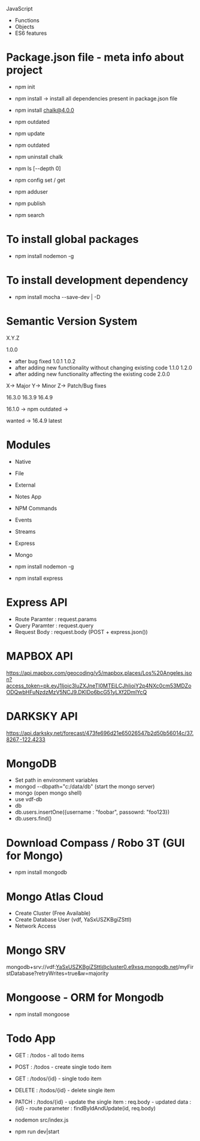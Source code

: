 JavaScript 
- Functions
- Objects
- ES6 features

# Package.json file - meta info about project
- npm init

- npm install -> install all dependencies present in package.json file

- npm install chalk@4.0.0
- npm outdated
- npm update
- npm outdated
- npm uninstall chalk
- npm ls [--depth 0]
- npm config set / get
- npm adduser
- npm publish
- npm search

# To install global packages
- npm install nodemon -g

# To install development dependency
- npm install mocha --save-dev | -D

# Semantic Version System

X.Y.Z

1.0.0
- after bug fixed
1.0.1
1.0.2
- after adding new functionality without changing existing code
1.1.0
1.2.0
- after adding new functionality affecting the existing code
2.0.0


X-> Major
Y-> Minor
Z-> Patch/Bug fixes 

16.3.0
16.3.9
16.4.9

16.1.0 -> npm outdated -> 

wanted -> 16.4.9
latest



# Modules
- Native 
- File
- External

- Notes App

- NPM Commands


- Events
- Streams
- Express
- Mongo


- npm install nodemon -g

- npm install express

# Express API
- Route Paramter : request.params
- Query Paramter : request.query
- Request Body : request.body (POST + express.json())

# MAPBOX API
https://api.mapbox.com/geocoding/v5/mapbox.places/Los%20Angeles.json?access_token=pk.eyJ1Ijoic3luZXJneTI0MTEiLCJhIjoiY2p4NXc0cm53MDZoODQwbHFuNzdzMzV5NCJ9.DKIDo6bcG51yLXf2DmlYcQ

# DARKSKY API
https://api.darksky.net/forecast/473fe696d21e65026547b2d50b56014c/37.8267,-122.4233


# MongoDB
- Set path in environment variables
- mongod --dbpath="c:/data/db"      (start the mongo server)
- mongo     (open mongo shell)
- use vdf-db
- db
- db.users.insertOne({username : "foobar", passowrd: "foo123})
- db.users.find()

# Download Compass / Robo 3T (GUI for Mongo)


- npm install mongodb


# Mongo Atlas Cloud

- Create Cluster (Free Available)
- Create Database User (vdf, YaSxUSZKBgiZSttl)
- Network Access

# Mongo SRV
mongodb+srv://vdf:YaSxUSZKBgiZSttl@cluster0.e9xsq.mongodb.net/myFirstDatabase?retryWrites=true&w=majority

# Mongoose - ORM for Mongodb
- npm install mongoose 

# Todo App
- GET : /todos - all todo items
- POST : /todos - create single todo item
- GET : /todos/{id} - single todo item
- DELETE : /todos/{id} - delete single item
- PATCH : /todos/{id} - update the single item
    : req.body - updated data
    : {id} - route parameter
    : findByIdAndUpdate(id, req.body)



- nodemon src/index.js
- npm run dev|start